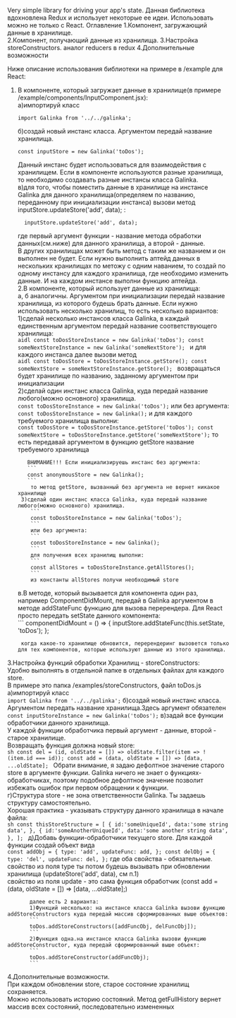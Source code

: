 Very simple library for driving your app's state.
Данная библиотека вдохновлена Redux и использует некоторые ее идеи.
Использовать можно не только с React. 
Оглавление
1.Компонент, загружающий данные в хранилище.  
2.Компонент, получающий данные из хранилища.
3.Настройка storeConstructors. аналог reducers в redux
4.Дополнительные возможности

Ниже описание использования библиотеки на примере в /example для React:
1. В компоненте, который загружает данные в хранилище(в примере /example/components/InputComponent.jsx):  
    а)импортируй класс  
    ```aidl
    import Galinka from '../../galinka';
    ```
    б)создай новый инстанс класса. Аргументом передай название хранилища.  
    ```aidl
    const inputStore = new Galinka('toDos');
    ``` 
    Данный инстанс будет использоваться для взаимодействия с хранилищем. Если в компоненте используются разные хранилища, то  необходимо создавать разные инстансы класса Galinka.  
    в)для того, чтобы поместить данные в хранилище на инстансе Galinka для данного хранилища(определяем по названию, переданному при инициализации инстанса) вызови метод inputStore.updateStore('add', data); :  
     ```aidl
       inputStore.updateStore('add', data);
     ```
   где первый аргумент функции - название метода обработки данных(см.ниже) для данного хранилища, а второй - данные.  
   В других хранилищах может быть метод с таким же названием и он выполнен не будет. Если нужно выполнить аптейд данных в нескольких кранилищах по метожу с одним наванием, то создай по одному инстансу для каждого хранилища, где необходимо изменить данные. И на каждом инстансе выполни функцию аптейда.  
2.В компоненте, который использует данные из хранилища:  
    а, б аналогичны. Аргументом при инициализации передай название хранилища, из которого будешь брать данные.
    Если нужно использовать несколько хранилищ, то есть несколько вариантов:  
        1)сделай несколько инстансов класса Galinka, в каждый единственным аргументом передай название соответствующего хранилища:  
         ```aidl
         const toDosStoreInstance = new Galinka('toDos');
         const someNextStoreInstance = new Galinka('someNextStore');
         ```
         и для каждого инстанса далее вызови метод  
         ```aidl
         const toDosStore = toDosStoreInstance.getStore();
         const someNextStore = someNextStoreInstance.getStore();
         ```
        возвращаться будет хранилище по названию, заданному аргументом при инициализации  
        2)сделай один инстанс класса Galinka, куда передай название любого(можно основного) хранилища.  
          ```
          const toDosStoreInstance = new Galinka('toDos');
          ```
          или без аргумента:  
          ```
          const toDosStoreInstance = new Galinka();
          ```
          и для каждого требуемого хранилища выполни:  
          ```
          const toDosStore = toDosStoreInstance.getStore('toDos');
          const someNextStore = toDosStoreInstance.getStore('someNextStore');
          ```
          то есть передавай аргументом в функцию getStore название требуемого хранилища  
          
          ВНИМАНИЕ!!! Если инициализируешь инстанс без аргумента:  
          ```
          const anonymousStore = new Galinka();
          ```
           то метод getStore, вызванный без аргумента не вернет никакое хранилище  
        3)сделай один инстанс класса Galinka, куда передай название любого(можно основного) хранилища.  
           ```
           const toDosStoreInstance = new Galinka('toDos');
           ```
           или без аргумента:  
           ```
           const toDosStoreInstance = new Galinka();
           ```
           для получения всех хранилищ выполни:  
           ```
           const allStores = toDosStoreInstance.getAllStores();
           ```
           из константы allStores получи необходимый store  
      в.В методе, который вызывается для компонента один раз, например ComponentDidMount, передай в Galinka аргументом в методе addStateFunc функцию для вызова перерендера. Для React просто передать setState данного компонента:  
        ```
        componentDidMount = () => {
            inputStore.addStateFunc(this.setState, 'toDos');
        };
    ```
     когда какое-то хранилище обновится, перерендеринг вызовется только для тех компонентов, которые используют данные из этого хранилища.  
3.Настройка функций обработки Хранилищ - storeConstructors:  
       Удобно выполнять в отдельной папке в отдельных файлах для каждого store.  
       В примере это папка /examples/storeConstructors, файл toDos.js  
       а)импортируй класс  
           ```
           import Galinka from '../../galinka';
           ```
       б)создай новый инстанс класса. Аргументом передать название хранилища.Здесь аргумент обязателен  
           ```
           const inputStoreInstance = new Galinka('toDos');
           ```
       в)задай все функции обработчики данного хранилища.  
       У каждой функции обработчика первый аргумент - данные, второй - старое хранилище.  
       Возвращать функция должна новый store:  
        ```sh
        const del = (id, oldState = []) => oldState.filter(item => !(item.id === id));
        const add = (data, oldState = []) => [data, ...oldState];
        ```
        Обрати внимание, я задаю дефолтное значение старого store в аргументе функции. Galinka ничего не знает о функциях-обработчиках,
        поэтому подобное дефолтное значение позволит избежать ошибок при первом обращении к функции.  
        г)Структура store - не зона ответственности Galinka. Ты задаешь структуру самостоятельно.  
        Хорошая практика - указывать структуру данного хранилища в начале файла:  
       ```sh
       const thisStoreStructure = [
       		{
       			id:'someUniqueId',
       			data:'some string data',
       		},
       		{
       			id:'someAnotherUniqueId',
       			data:'some another string data',
       		},
       	];
       	```
       	д)Добавь функции-обработчики текущего store. Для каждой функции создай объект вида  
       	   ```
       	   const addObj = {
           		type: 'add',
           		updateFunc: add,
           	};
           	const delObj = {
            		type: 'del',
            		updateFunc: del,
            	};
       	   ```
       	   где оба свойства - обязательные.  
       	   свойство из поля type ты потом будешь вызывать при обновлении хранилища (updateStore('add', data), см п.1)  
       	   свойство из поля update - это сама функция обработчик (const add = (data, oldState = []) => [data, ...oldState];)  
       	   
       	   далее есть 2 варианта:
       	   1)Функций несколько: на инстансе класса Galinka вызови функцию addStoreConstructors куда передай массив сформированных выше объектов:  
       	   ```
       	   toDos.addStoreConstructors([addFuncObj, delFuncObj]);
       	   ```
       	   2)Функция одна.на инстансе класса Galinka вызови функцию addStoreConstructor, куда передай сформированный выше объект:  
       	   ```
       	   toDos.addStoreConstructor(addFuncObj);
       	   ```
4.Дополнительные возможности.  
        При каждом обновлении store, старое состояние хранилищ сохраняется.  
        Можно использовать историю состояний. Метод getFullHistory вернет массив всех состояний, последовательно измененных  
       
       
